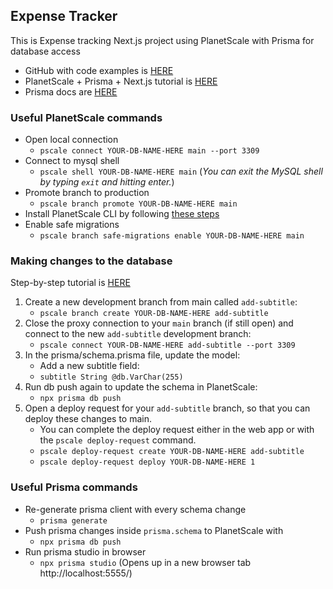 ## Expense Tracker

This is Expense tracking Next.js project using PlanetScale with Prisma for database access

- GitHub with code examples is [HERE](https://github.com/leerob/leerob.io/blob/main/pages/api/views/index.ts)
- PlanetScale + Prisma + Next.js tutorial is [HERE](https://planetscale.com/blog/how-to-setup-next-js-with-prisma-and-planetscale)
- Prisma docs are [HERE](https://www.prisma.io/docs/concepts/components/prisma-client)

### Useful PlanetScale commands

- Open local connection
  - `pscale connect YOUR-DB-NAME-HERE main --port 3309`
- Connect to mysql shell
  - `pscale shell YOUR-DB-NAME-HERE main` (_You can exit the MySQL shell by typing `exit` and hitting enter._)
- Promote branch to production
  - `pscale branch promote YOUR-DB-NAME-HERE main`
- Install PlanetScale CLI by following [these steps](https://planetscale.com/docs/concepts/planetscale-environment-setup)
- Enable safe migrations
  - `pscale branch safe-migrations enable YOUR-DB-NAME-HERE main`

### Making changes to the database

Step-by-step tutorial is [HERE](https://planetscale.com/docs/prisma/automatic-prisma-migrations#execute-succeeding-prisma-migrations-in-planetscale)

1. Create a new development branch from main called `add-subtitle`:
   - `pscale branch create YOUR-DB-NAME-HERE add-subtitle`
2. Close the proxy connection to your `main` branch (if still open) and connect to the new `add-subtitle` development branch:
   - `pscale connect YOUR-DB-NAME-HERE add-subtitle --port 3309`
3. In the prisma/schema.prisma file, update the model:
   - Add a new subtitle field:
   - `subtitle String @db.VarChar(255)`
4. Run db push again to update the schema in PlanetScale:
   - `npx prisma db push`
5. Open a deploy request for your `add-subtitle` branch, so that you can deploy these changes to main.
   - You can complete the deploy request either in the web app or with the `pscale deploy-request` command.
   - `pscale deploy-request create YOUR-DB-NAME-HERE add-subtitle`
   - `pscale deploy-request deploy YOUR-DB-NAME-HERE 1`

### Useful Prisma commands

- Re-generate prisma client with every schema change
  - `prisma generate`
- Push prisma changes inside `prisma.schema` to PlanetScale with
  - `npx prisma db push`
- Run prisma studio in browser
  - `npx prisma studio` (Opens up in a new browser tab http://localhost:5555/)
